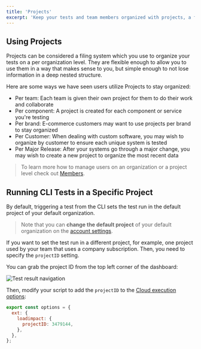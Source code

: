 ```yaml
---
title: 'Projects'
excerpt: 'Keep your tests and team members organized with projects, a filing system built into the k6 web app'
---
```


## Using Projects

Projects can be considered a filing system which you use to organize your tests on a per organization level. They are flexible enough to allow you to use them in a way that makes sense to you, but simple enough to not lose information in a deep nested structure.

Here are some ways we have seen users utilize Projects to stay organized:

- Per team: Each team is given their own project for them to do their work and collaborate
- Per component: A project is created for each component or service you're testing
- Per brand: E-commerce customers may want to use projects per brand to stay organized
- Per Customer: When dealing with custom software, you may wish to organize by customer to ensure each unique system is tested
- Per Major Release: After your systems go through a major change, you may wish to create a new project to organize the most recent data

> To learn more how to manage users on an organization or a project level check out [Members](/cloud/project-and-team-management/members).

## Running CLI Tests in a Specific Project

By default, triggering a test from the CLI sets the test run in the default project of your default organization.

> Note that you can **change the default project** of your default organization on the [account settings](https://app.k6.io/account).

If you want to set the test run in a different project, for example, one project used by your team that uses a company subscription. Then, you need to specify the `projectID` setting.

You can grab the project ID from the top left corner of the dashboard:

![Test result navigation](images/02-Projects/projectID.png)

Then, modify your script to add the `projectID` to the [Cloud execution options](/cloud/creating-and-running-a-test/cloud-tests-from-the-cli#cloud-execution-options):

```javascript
export const options = {
  ext: {
    loadimpact: {
      projectID: 3479144,
    },
  },
};
```
